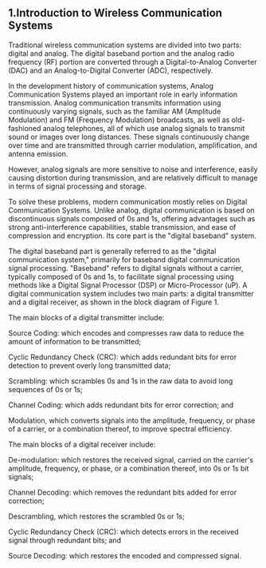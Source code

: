 ## 1.Introduction to Wireless Communication Systems 

Traditional wireless communication systems are divided into two parts: digital and analog. 
The digital baseband portion and the analog radio frequency (RF) portion are converted through a Digital-to-Analog Converter (DAC) and an Analog-to-Digital Converter (ADC), respectively.
 
In the development history of communication systems, Analog Communication Systems played an important role in early information transmission. 
Analog communication transmits information using continuously varying signals, such as the familiar AM (Amplitude Modulation) and FM (Frequency Modulation) broadcasts, as well as old-fashioned analog telephones, all of which use analog signals to transmit sound or images over long distances. These signals continuously change over time and are transmitted through carrier modulation, amplification, and antenna emission.

However, analog signals are more sensitive to noise and interference, easily causing distortion during transmission, and are relatively difficult to manage in terms of signal processing and storage.
 
To solve these problems, modern communication mostly relies on Digital Communication Systems. Unlike analog, digital communication is based on discontinuous signals composed of 0s and 1s, offering advantages such as strong anti-interference capabilities, stable transmission, and ease of compression and encryption. Its core part is the "digital baseband" system.

The digital baseband part is generally referred to as the "digital communication system," primarily for baseband digital communication signal processing. "Baseband" refers to digital signals without a carrier, typically composed of 0s and 1s, to facilitate signal processing using methods like a Digital Signal Processor (DSP) or Micro-Processor (uP). A digital communication system includes two main parts: a digital transmitter and a digital receiver, as shown in the block diagram of Figure 1.
 
The main blocks of a digital transmitter include: 

Source Coding: which encodes and compresses raw data to reduce the amount of information to be transmitted; 

Cyclic Redundancy Check (CRC): which adds redundant bits for error detection to prevent overly long transmitted data; 

Scrambling: which scrambles 0s and 1s in the raw data to avoid long sequences of 0s or 1s; 

Channel Coding: which adds redundant bits for error correction; and 

Modulation, which converts signals into the amplitude, frequency, or phase of a carrier, or a combination thereof, to improve spectral efficiency.

The main blocks of a digital receiver include: 

De-modulation: which restores the received signal, carried on the carrier's amplitude, frequency, or phase, or a combination thereof, into 0s or 1s bit signals; 

Channel Decoding: which removes the redundant bits added for error correction; 

Descrambling, which restores the scrambled 0s or 1s; 

Cyclic Redundancy Check (CRC): which detects errors in the received signal through redundant bits; and 

Source Decoding: which restores the encoded and compressed signal. 

